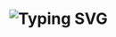 # <img src="https://readme-typing-svg.herokuapp.com?font=Fira+Code&weight=600&size=22&pause=1000&color=F7A22D&width=435&lines=Hi+there!+👋+I'm+Ritik+Rai" alt="Typing SVG" />

<!--
**ritik-raii/ritik-raii** is a ✨ _special_ ✨ repository because its `README.md` (this file) appears on your GitHub profile.

Here are some ideas to get you started:

- 🔭 I’m currently working on ...
- 🌱 I’m currently learning ...
- 👯 I’m looking to collaborate on ...
- 🤔 I’m looking for help with ...
- 💬 Ask me about ...
- 📫 How to reach me: ...
- 😄 Pronouns: ...
- ⚡ Fun fact: ...
-->
